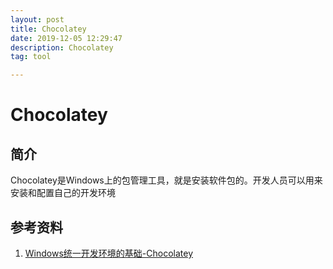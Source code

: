 ```yaml
---
layout: post
title: Chocolatey
date: 2019-12-05 12:29:47
description: Chocolatey
tag: tool

---
```

# Chocolatey

## 简介

Chocolatey是Windows上的包管理工具，就是安装软件包的。开发人员可以用来安装和配置自己的开发环境

## 参考资料

1. [Windows统一开发环境的基础-Chocolatey](https://zhuanlan.zhihu.com/p/53421288)

